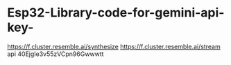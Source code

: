 # Esp32-Library-code-for-gemini-api-key-
https://f.cluster.resemble.ai/synthesize
https://f.cluster.resemble.ai/stream
api 40EjgIe3v55zVCpn96Gwwwtt